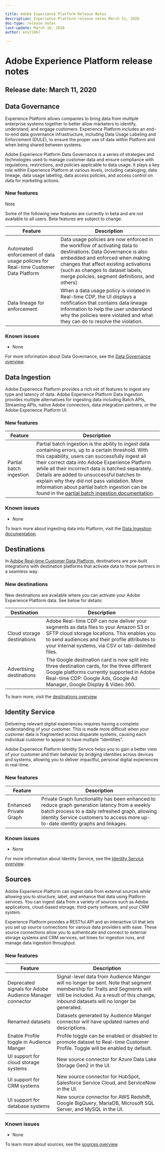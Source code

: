 ```yaml
---

title: Adobe Experience Platform Release Notes
description: Experience Platform release notes March 11, 2020
doc-type: release notes
last-update: March 10, 2020
author: ens71067

---
```


# Adobe Experience Platform release notes 

## Release date: March 11, 2020

## Data Governance

Experience Platform allows companies to bring data from multiple enterprise systems together to better allow marketers to identify, understand, and engage customers. Experience Platform includes an end-to-end data governance infrastructure, including Data Usage Labeling and Enforcement (DULE), to ensure the proper use of data within Platform and when being shared between systems.

Adobe Experience Platform Data Governance is a series of strategies and technologies used to manage customer data and ensure compliance with regulations, restrictions, and policies applicable to data usage. It plays a key role within Experience Platform at various levels, including cataloging, data lineage, data usage labeling, data access policies, and access control on data for marketing actions.

### New features

>[!NOTE]
>Some of the following new features are currently in beta and are not available to all users. Beta features are subject to change.

| Feature | Description |
| ------- | ----------- |
| Automated enforcement of data usage policies for Real-time Customer Data Platform| Data usage policies are now enforced in the workflow of activating data to destinations. Data Governance is also embedded and enforced when making changes that affect existing activations (such as changes to dataset labels, merge policies, segment definitions, and others). |
| Data lineage for enforcement | When a data usage policy is violated in Real-time CDP, the UI displays a notification that contains data lineage information to help the user understand why the policies were violated and what they can do to resolve the violation. |


### Known issues

* None

For more information about Data Governance, see the [Data Governance overview](../../data-governance/home.md).

## Data Ingestion

Adobe Experience Platform provides a rich set of features to ingest any type and latency of data. Adobe Experience Platform Data Ingestion provides multiple alternatives for ingesting data including Batch APIs, Streaming APIs, native Adobe connectors, data integration partners, or the Adobe Experience Platform UI.

### New features

|Feature | Description|
|------- | -----------|
|Partial batch ingestion | Partial batch ingestion is the ability to ingest data containing errors, up to a certain threshold. With this capability, users can successfully ingest all their correct data into Adobe Experience Platform while all their incorrect data is batched separately. Details are added to unsuccessful batches to explain why they did not pass validation. More information about partial batch ingestion can be found in the [partial batch ingestion documentation](../../ingestion/batch-ingestion/partial.md).|

### Known issues

* None

To learn more about ingesting data into Platform, visit the [Data Ingestion documentation](../../ingestion/home.md).


## Destinations

In [Adobe Real-time Customer Data Platform](../../rtcdp/overview.md), destinations are pre-built integrations with destination platforms that activate data to those partners in a seamless way.

### New destinations

New destinations are available where you can activate your Adobe Experience Platform data. See below for details:

|Destination | Description|
|--- | ---|
|Cloud storage destinations | Adobe Real-time CDP can now deliver your segments as data files to your Amazon S3 or SFTP cloud storage locations. This enables you to send audiences and their profile attributes to your internal systems, via CSV or tab-delimited files.|
|Advertising destinations | The Google destination card is now split into three destination cards, for the three different Google platforms currently supported in Adobe Real-time CDP: Google Ads, Google Ad Manager, Google Display & Video 360.|

To learn more, visit the [destinations overview](../../rtcdp/destinations/destinations-overview.md)

## Identity Service

Delivering relevant digital experiences requires having a complete understanding of your customer. This is made more difficult when your customer data is fragmented across disparate systems, causing each individual customer to appear to have multiple "identities".

Adobe Experience Platform Identity Service helps you to gain a better view of your customer and their behavior by bridging identities across devices and systems, allowing you to deliver impactful, personal digital experiences in real-time.

### New features

| Feature | Description |
| ------- | ----------- |
| Enhanced Private Graph | Private Graph functionality has been enhanced to reduce graph generation latency from a weekly batch process to a daily refreshed graph, allowing Identity Service customers to access more up-to-date identity graphs and linkages. |

### Known issues

* None

For more information about Identity Service, see the [Identity Service overview](../../identity-service/home.md).

## Sources

Adobe Experience Platform can ingest data from external sources while allowing you to structure, label, and enhance that data using Platform services. You can ingest data from a variety of sources such as Adobe applications, cloud-based storage, third-party software, and your CRM system.

Experience Platform provides a RESTful API and an interactive UI that lets you set up source connections for various data providers with ease. These source connections allow you to authenticate and connect to external storage systems and CRM services, set times for ingestion runs, and manage data ingestion throughput.

### New features

| Feature | Description |
| ------- | ----------- |
| Deprecated signals for Adobe Audience Manager connector | Signal-level data from Audience Manger will no longer be sent. Note that segment membership for Traits and Segments will still be included. As a result of this change, inbound datasets will no longer be generated. |
| Renamed datasets | Datasets generated by Audience Manger connector will have updated names and descriptions. |
| Enable Profile toggle in Audience Manger | Profile toggle can be enabled or disabled to promote dataset to Real-time Customer Profile. Toggle will be enabled by default.|
| UI support for cloud storage systems | New source connector for Azure Data Lake Storage Gen2 in the UI. |
| UI support for CRM systems | New source connector for HubSpot, Salesforce Service Cloud, and ServiceNow in the UI. |
| UI support for database systems | New source connector for AWS Redshift, Google BigQuery, MariaDB, Microsoft SQL Server, and MySQL in the UI. |

### Known issues

* None

To learn more about sources, see the [sources overview](../../sources/home.md).